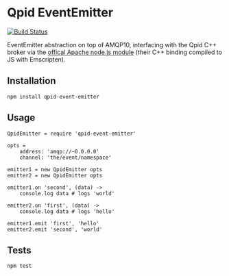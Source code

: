 # Qpid EventEmitter

[![Build Status](https://travis-ci.org/ZECTBynmo/qpid-event-emitter.svg?branch=master)](https://travis-ci.org/ZECTBynmo/qpid-event-emitter)

EventEmitter abstraction on top of AMQP10, interfacing with the Qpid C++ broker via the [offical Apache node.js module](https://git-wip-us.apache.org/repos/asf?p=qpid-proton.git;a=tree;f=examples/javascript/messenger;hb=HEAD) (their C++ binding compiled to JS with Emscripten).

## Installation 

```
npm install qpid-event-emitter
```

## Usage

```
QpidEmitter = require 'qpid-event-emitter'

opts =
	address: 'amqp://~0.0.0.0'
	channel: 'the/event/namespace'

emitter1 = new QpidEmitter opts
emitter2 = new QpidEmitter opts

emitter1.on 'second', (data) ->
	console.log data # logs 'world'

emitter2.on 'first', (data) ->
	console.log data # logs 'hello'

emitter1.emit 'first', 'hello'
emitter2.emit 'second', 'world'
```

## Tests
```
npm test
```